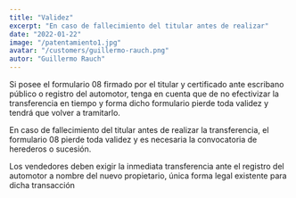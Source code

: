 ```yaml
---
title: "Validez"
excerpt: "En caso de fallecimiento del titular antes de realizar"
date: "2022-01-22"
image: "/patentamiento1.jpg"
avatar: "/customers/guillermo-rauch.png"
autor: "Guillermo Rauch"
---
```


Si posee el formulario 08 firmado por el titular y certificado ante escribano público o registro del automotor, tenga en cuenta que de no efectivizar la transferencia en tiempo y forma dicho formulario pierde toda validez y tendrá que volver a tramitarlo.


En caso de fallecimiento del titular antes de realizar la transferencia, el formulario 08 pierde toda validez y es necesaria la convocatoria de herederos o sucesión.


Los vendedores deben exigir la inmediata transferencia ante el registro del automotor a nombre del nuevo propietario, única forma legal existente para dicha transacción
